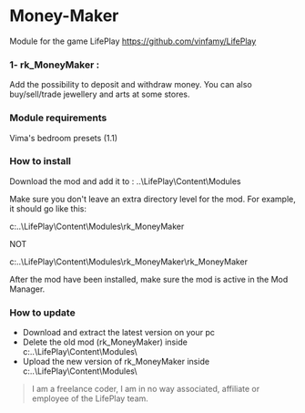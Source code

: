# Money-Maker
Module for the game LifePlay
https://github.com/vinfamy/LifePlay


### 1- rk_MoneyMaker : 
Add the possibility to deposit and withdraw money. You can also buy/sell/trade jewellery and arts at some stores.

### Module requirements
Vima's bedroom presets (1.1)

### How to install
Download the mod and add it to : ..\LifePlay\Content\Modules

Make sure you don't leave an extra directory level for the mod. For example, it should go like this:

c:\..\LifePlay\Content\Modules\rk_MoneyMaker

NOT

c:\..\LifePlay\Content\Modules\rk_MoneyMaker\rk_MoneyMaker

After the mod have been installed, make sure the mod is active in the Mod Manager. 

### How to update
* Download and extract the latest version on your pc
* Delete the old mod (rk_MoneyMaker) inside c:\..\LifePlay\Content\Modules\
* Upload the new version of rk_MoneyMaker inside c:\..\LifePlay\Content\Modules\



> I am a freelance coder, I am in no way associated, affiliate or employee of the LifePlay team.